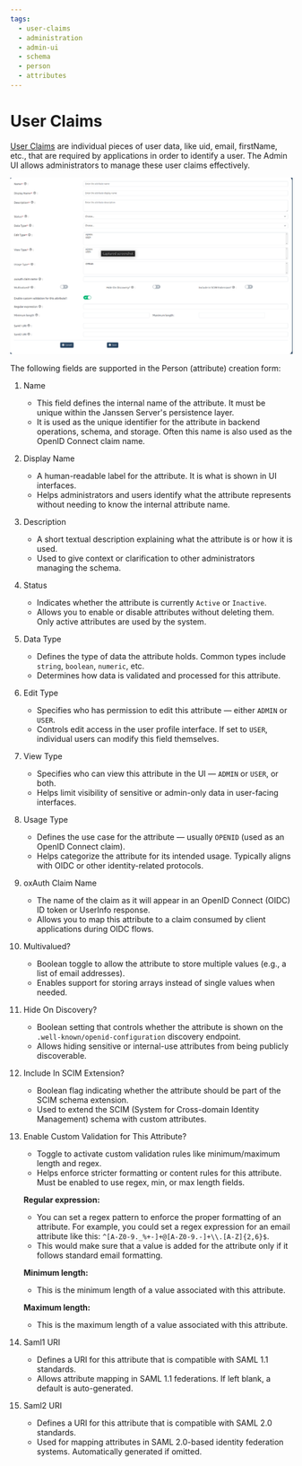 ```yaml
---
tags:
  - user-claims
  - administration
  - admin-ui
  - schema
  - person
  - attributes
---
```


# User Claims

[User Claims](https://docs.jans.io/stable/janssen-server/auth-server/openid-features/user-claims/) are individual pieces of user data, like uid, email, firstName, etc., that are required by applications in order to identify a user. The Admin UI allows administrators to manage these user claims effectively.

![image](../../assets/admin-ui/admin-ui-user-claim.png)

The following fields are supported in the Person (attribute) creation form:
 
 
1. Name
    * This field defines the internal name of the attribute. It must be unique within the Janssen Server's persistence layer.
    * It is used as the unique identifier for the attribute in backend operations, schema, and storage. Often this name is also used as the OpenID Connect claim name.

2. Display Name
    * A human-readable label for the attribute. It is what is shown in UI interfaces.
    * Helps administrators and users identify what the attribute represents without needing to know the internal attribute name.

3. Description
    * A short textual description explaining what the attribute is or how it is used.
    * Used to give context or clarification to other administrators managing the schema.

4. Status
    * Indicates whether the attribute is currently `Active` or `Inactive`.
    * Allows you to enable or disable attributes without deleting them. Only active attributes are used by the system.

5. Data Type
    * Defines the type of data the attribute holds. Common types include `string`, `boolean`, `numeric`, etc.
    * Determines how data is validated and processed for this attribute.

6. Edit Type
    * Specifies who has permission to edit this attribute — either `ADMIN` or `USER`.
    * Controls edit access in the user profile interface. If set to `USER`, individual users can modify this field themselves.

7. View Type
    * Specifies who can view this attribute in the UI — `ADMIN` or `USER`, or both.
    * Helps limit visibility of sensitive or admin-only data in user-facing interfaces.

8. Usage Type
    * Defines the use case for the attribute — usually `OPENID` (used as an OpenID Connect claim).
    * Helps categorize the attribute for its intended usage. Typically aligns with OIDC or other identity-related protocols.

9. oxAuth Claim Name
    * The name of the claim as it will appear in an OpenID Connect (OIDC) ID token or UserInfo response.
    * Allows you to map this attribute to a claim consumed by client applications during OIDC flows.

10. Multivalued?
    * Boolean toggle to allow the attribute to store multiple values (e.g., a list of email addresses).
    * Enables support for storing arrays instead of single values when needed.

11. Hide On Discovery?
    * Boolean setting that controls whether the attribute is shown on the `.well-known/openid-configuration` discovery endpoint.
    * Allows hiding sensitive or internal-use attributes from being publicly discoverable.

12. Include In SCIM Extension?
    * Boolean flag indicating whether the attribute should be part of the SCIM schema extension.
    * Used to extend the SCIM (System for Cross-domain Identity Management) schema with custom attributes.

13. Enable Custom Validation for This Attribute?
    * Toggle to activate custom validation rules like minimum/maximum length and regex.
    * Helps enforce stricter formatting or content rules for this attribute. Must be enabled to use regex, min, or max length fields.

    **Regular expression:** 
        
      * You can set a regex pattern to enforce the proper formatting of an attribute. For example, you could set a regex expression for an email attribute like this: `^[A-Z0-9._%+-]+@[A-Z0-9.-]+\\.[A-Z]{2,6}$`. 
      * This would make sure that a value is added for the attribute only if it follows standard email formatting.
    
    **Minimum length:** 
      
      * This is the minimum length of a value associated with this attribute.
    
    **Maximum length:** 
      
      * This is the maximum length of a value associated with this attribute.

14. Saml1 URI
    * Defines a URI for this attribute that is compatible with SAML 1.1 standards.
    * Allows attribute mapping in SAML 1.1 federations. If left blank, a default is auto-generated.

15. Saml2 URI
    * Defines a URI for this attribute that is compatible with SAML 2.0 standards.
    * Used for mapping attributes in SAML 2.0-based identity federation systems. Automatically generated if omitted.




